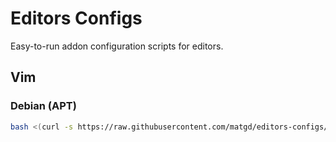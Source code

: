 # Editors Configs

Easy-to-run addon configuration scripts for editors.

## Vim

### Debian (APT)
```bash
bash <(curl -s https://raw.githubusercontent.com/matgd/editors-configs/master/Vim/apt/install.sh)
```
